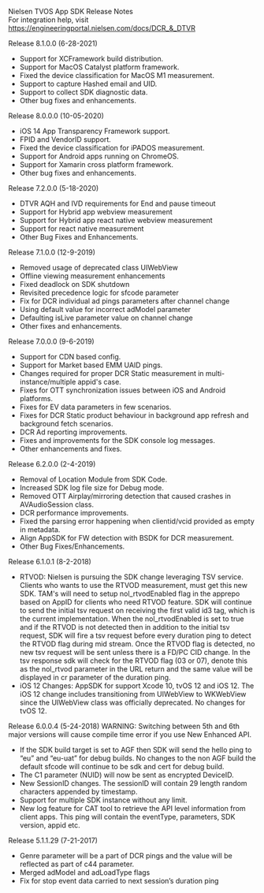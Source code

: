 Nielsen TVOS App SDK Release Notes  
For integration help, visit https://engineeringportal.nielsen.com/docs/DCR_&_DTVR

Release 8.1.0.0 (6-28-2021)
- Support for XCFramework build distribution.
- Support for MacOS Catalyst platform framework.
- Fixed the device classification for MacOS M1 measurement.
- Support to capture Hashed email and UID.
- Support to collect SDK diagnostic data.
- Other bug fixes and enhancements.

Release 8.0.0.0 (10-05-2020)
- iOS 14 App Transparency Framework support.
- FPID and VendorID support.
- Fixed the device classification for iPADOS measurement.
- Support for Android apps running on ChromeOS.
- Support for Xamarin cross platform framework.
- Other bug fixes and enhancements.

Release 7.2.0.0 (5-18-2020)
- DTVR AQH and IVD requirements for End and pause timeout
- Support for Hybrid app webview measurement
- Support for Hybrid app react native webview measurement
- Support for react native measurement
- Other Bug Fixes and Enhancements.

Release 7.1.0.0 (12-9-2019)
- Removed usage of deprecated class UIWebView 
- Offline viewing measurement enhancements 
- Fixed deadlock on SDK shutdown 
- Revisited precedence logic for sfcode parameter
- Fix for DCR individual ad pings parameters after channel change 
- Using default value for incorrect adModel parameter
- Defaulting isLive parameter value on channel change 
- Other fixes and enhancements.

Release 7.0.0.0 (9-6-2019)
- Support for CDN based config.
- Support for Market based EMM UAID pings.
- Changes required for proper DCR Static measurement in multi-instance/multiple appid's case.
- Fixes for OTT synchronization issues between iOS and Android platforms.
- Fixes for EV data parameters in few scenarios.
- Fixes for DCR Static product behaviour in background app refresh and background fetch scenarios.
- DCR Ad reporting improvements.
- Fixes and improvements for the SDK console log messages.
- Other enhancements and fixes.

Release 6.2.0.0 (2-4-2019)
- Removal of Location Module from SDK Code.
- Increased SDK log file size for Debug mode.
- Removed OTT Airplay/mirroring detection that caused crashes in AVAudioSession class.
- DCR performance improvements.
- Fixed the parsing error happening when clientid/vcid provided as empty in metadata.
- Align AppSDK for FW detection with BSDK for DCR measurement.
- Other Bug Fixes/Enhancements.

Release 6.1.0.1 (8-2-2018)
- RTVOD: Nielsen is pursuing the SDK change leveraging TSV service. Clients who wants to use the RTVOD measurement, must get this new SDK. TAM's will need to setup nol_rtvodEnabled flag in the apprepo based on AppID for clients who need RTVOD feature. SDK will continue to send the initial tsv request on receiving the first valid id3 tag, which is the current implementation. When the nol_rtvodEnabled is set to true and if the RTVOD is not detected then in addition to the initial tsv request, SDK will fire a tsv request before every duration ping to detect the RTVOD flag during mid stream. Once the RTVOD flag is detected, no new tsv request will be sent unless there is a FD/PC CID change. In the tsv response sdk will check for the RTVOD flag (03 or 07), denote this as the nol_rtvod parameter in the URL return and the same value will be displayed in cr parameter of the duration ping.
- iOS 12 Changes: AppSDK for support Xcode 10, tvOS 12 and iOS 12. The iOS 12 change includes transitioning from  UIWebView to WKWebView since the UIWebView class was officially deprecated. No changes for tvOS 12.

Release 6.0.0.4 (5-24-2018)
WARNING: Switching between 5th and 6th major versions will cause compile time error if you use New Enhanced API.

- If the SDK build target is set to AGF then SDK will send the hello ping to “eu” and “eu-uat” for debug builds. No changes to the non AGF build the default sfcode will continue to be sdk and cert for debug build.
- The C1 parameter (NUID) will now be sent as encrypted DeviceID.
- New SessionID changes. The sessionID will contain 29 length random characters appended by timestamp.
- Support for multiple SDK instance without any limit.
- New log feature for CAT tool to retrieve the API level information from client apps. This ping will contain the eventType, parameters, SDK version, appid etc.

Release 5.1.1.29 (7-21-2017)
- Genre parameter will be a part of DCR pings and the value will be reflected as part of c44 parameter.
- Merged adModel and adLoadType flags
- Fix for stop event data carried to next session’s duration ping
